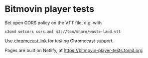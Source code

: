 # Bitmovin player tests

Set open CORS policy on the VTT file, e.g. with

`s3cmd setcors cors.xml s3://tom/share/waste-land.vtt`

Use
[chromecast.link](https://chromecast.link#title=Sideloaded+subtitle+test&content=https://s3.eu-west-2.amazonaws.com/tom.roh.video.output/10655/manifest.mpd&subtitles=https://tom.s3.amazonaws.com/share/waste-land.vtt)
for testing Chromecast support.

Pages are built on Netlify, at https://bitmovin-player-tests.tomd.org

